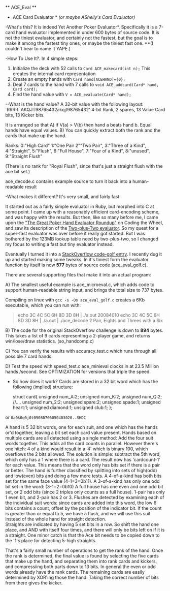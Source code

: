 ** ACE_Eval **
* ACE Card Evaluator *
*(or maybe AShelly's Card Evaluator)*

-What's this? It is indeed Yet Another Poker Evaluator*. Specifically it is a 7-card hand evaluator implemented in under 600 bytes of source code.  It is not the tiniest evaluator, and certainly not the fastest, but the goal is to make it among the fastest tiny ones, or maybe the tiniest fast one.  **(I couldn't bear to name it YAPE.)

-How To Use It?.  In 4 simple steps:
1) Initialize the deck with 52 calls to `Card ACE_makecard(int n);` 
	This creates the internal card representation
2) Create an empty hands with `Card hand[ACEHAND]={0};`
3) Deal 7 cards to the hand with 7 calls to `void ACE_addcard(Card* hand, Card card);`
4) Find the hand value with `V = ACE_evaluate(Card* hand);`

--What is the hand value? 
	  A 32-bit value with the following layout:
	  `RRRR..AKQJT98765432akqjt98765432'
      4-bit Rank, 2 spares, 13 Value Card bits, 13 Kicker bits.

It is arranged so that 
  A) if V(a) > V(b) then hand a beats hand b.  Equal hands have equal values.
  B) You can quickly extract both the rank and the cards that make up the hand.

Ranks:
  0:"High Card"
  1:"One Pair
  2""Two Pair",
  3:"Three of a Kind",
  4:"Straight",
  5:"Flush",
  6:"Full House",
  7:"Four of a Kind",
  8:"unused",
  9:"Straight Flush"  

(There is no rank for "Royal Flush", since that's just a straight flush with the ace bit set.)

ace_decode.c contains example source to turn it back into a human-readable result

-What makes it different?
  It's very small, and fairly fast.

  It started out as a fairly simple evaluator in Ruby, but morphed into C at some point.  I came up with a reasonably efficient card-encoding scheme, and was happy with the results.  But then, like so many before me, I came upon the ["The Great Poker Hand Evaluator Roundup"](http://www.codingthewheel.com/archives/poker-hand-evaluator-roundup/) on Coding the Wheel, and saw its description of the [Two-plus-Two evaluator](http://archives1.twoplustwo.com/showflat.php?Cat=0&Number=8513906&page=0&fpart=1&vc=1).  So my quest for a super-fast evaluator was over before it really got started.   But I was bothered by the 123MB lookup table need by two-plus-two, so I changed my focus to writing a fast but tiny evaluator instead.

Eventually I turned it into a [StackOverflow code-golf entry](http://stackoverflow.com/a/3392025/10396). I recently dug it up and started making some tweaks. In it's tiniest form the evaluator function by itself is now **577** bytes of source code (ace_eval_golf.c).

There are several supporting files that make it into an actual program:

A) The smallest useful example is ace_microeval.c, which adds code to support human-readable string input, and brings the total size to 737 bytes. 

Compiling on linux with `gcc -s -Os ace_eval_golf.c` creates a 6Kb executable, which you can run with:

>  echo 3C 4C 5C 6H 8D 3D 8H | ./a.out
 20084010
>  echo 3C 4C 5C 6H 8D 3D 8H | ./a.out | ./ace_decode
 2 Pair, Eights and Threes with a Six


B) The code for the original StackOverflow challenge is down to **894** bytes.  This takes a list of 9 cards representing a 2-player game, and returns win/lose/draw statistics. (so_handcomp.c)

C) You can verify the results with accuracy_test.c which runs through all possible 7 card hands.

D) Test the speed with speed_test.c
   ace_minieval clocks in at 23.5 Million hands /second.
   See OPTIMIZATION for versions that triple the speed.



- So how does it work?
Cards are stored in a 32 bit word which has the following (implied) structure:

    struct card{
       unsigned num_A:2;
       unsigned num_K:2;
       unsigned num_Q:2;
       //....
       unsigned num_2:2;
       unsigned spare:2;
       unsigned spade:1;
       unsigned heart:1;
       unsigned diamond:1;
       unsigned club:1;
       };

or  `0a0k0q0j0t09080706050403020..SHDC`

A hand is 5 32 bit words, one for each suit, and one which has the hands or'd together, leaving a bit set each card value present.
Hands based on multiple cards are all detected using a single method:  Add the four suit words together.  This adds all the card counts in parallel.  However there's one hitch: 4 of a kind would result in a '4' which is binary 100, which overflows the 2 bits allowed.  The solution is simple: subtract the 5th word, which only has a 1 where there is a card. The result now has 'cardcount-1' for each value.  This means that the word only has bits set if there is a pair or better.
The hand is further classified by splitting into sets of high(odd) and low(even) bits and doing a few more tests. A 4-of-a-kind has both bits set for the same face value (4-1=3=0b11).  A 3-of-a-kind has only one odd bit set in the word: (3-1=2=0b10) A full house has one even and one odd bit set, or 2 odd bits (since 2 triples only counts as a full house). 1-pair has only 1 even bit, and 2-pair has 2 or 3.
Flushes are detected by examining each of the individual suit words: since cards are added into this word, the low 6 bits contains a count, offset by the position of the indicator bit. If the count is greater than or equal to  5, we have a flush, and we will use this suit instead of the whole hand for straight detection.  
Straights are indicated by having 5 set bits in a row. So shift the hand one place, and AND with itself four times, and there will only be bits left on if it is a straight.  One minor catch is that the Ace bit needs to be copied down to the '1's place for detecting 5-high straights.

That's a fairly small number of operations to get the rank of the hand.  Once the rank is determined, the final value is found by selecting the five cards that make up the hand, and separating them into rank cards and kickers, and compressiing both parts down to 13 bits.  In general the even or odd words already have the rank cards. The remaining cards are easily determined by XOR'ing those the hand. Taking the correct number of bits from there gives the kicker. 






